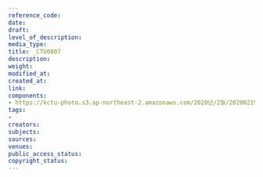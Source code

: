 ```yaml
---
reference_code: 
date: 
draft: 
level_of_description: 
media_type: 
title: _CTU0807
description: 
weight: 
modified_at: 
created_at: 
link: 
components:
- https://kctu-photo.s3.ap-northeast-2.amazonaws.com/2020년/2월/20200219_한국마사회+불법행위+및+부패행위+관련+국민감사+청구+기자회견/_CTU0807.jpg
tags:
- 
creators: 
subjects: 
sources: 
venues: 
public_access_status: 
copyright_status: 
---
```

